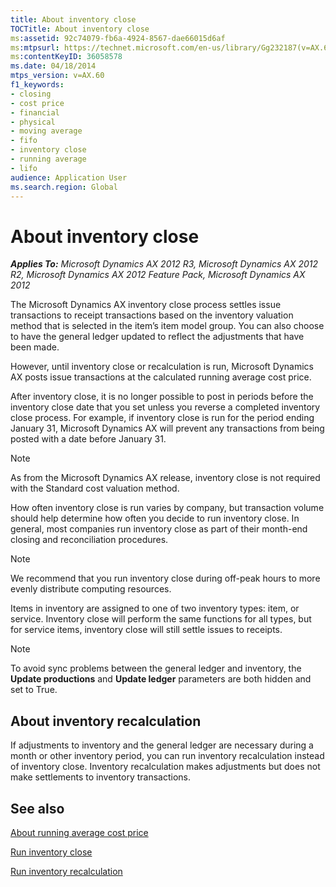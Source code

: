 ```yaml
---
title: About inventory close
TOCTitle: About inventory close
ms:assetid: 92c74079-fb6a-4924-8567-dae66015d6af
ms:mtpsurl: https://technet.microsoft.com/en-us/library/Gg232187(v=AX.60)
ms:contentKeyID: 36058578
ms.date: 04/18/2014
mtps_version: v=AX.60
f1_keywords:
- closing
- cost price
- financial
- physical
- moving average
- fifo
- inventory close
- running average
- lifo
audience: Application User
ms.search.region: Global
---
```


# About inventory close 


_**Applies To:** Microsoft Dynamics AX 2012 R3, Microsoft Dynamics AX 2012 R2, Microsoft Dynamics AX 2012 Feature Pack, Microsoft Dynamics AX 2012_

The Microsoft Dynamics AX inventory close process settles issue transactions to receipt transactions based on the inventory valuation method that is selected in the item’s item model group. You can also choose to have the general ledger updated to reflect the adjustments that have been made.

However, until inventory close or recalculation is run, Microsoft Dynamics AX posts issue transactions at the calculated running average cost price.

After inventory close, it is no longer possible to post in periods before the inventory close date that you set unless you reverse a completed inventory close process. For example, if inventory close is run for the period ending January 31, Microsoft Dynamics AX will prevent any transactions from being posted with a date before January 31.


> [!NOTE]
> <P>As from the Microsoft Dynamics AX release, inventory close is not required with the Standard cost valuation method.</P>



How often inventory close is run varies by company, but transaction volume should help determine how often you decide to run inventory close. In general, most companies run inventory close as part of their month-end closing and reconciliation procedures.


> [!NOTE]
> <P>We recommend that you run inventory close during off-peak hours to more evenly distribute computing resources.</P>



Items in inventory are assigned to one of two inventory types: item, or service. Inventory close will perform the same functions for all types, but for service items, inventory close will still settle issues to receipts.


> [!NOTE]
> <P>To avoid sync problems between the general ledger and inventory, the <STRONG>Update productions</STRONG> and <STRONG>Update ledger</STRONG> parameters are both hidden and set to True.</P>



## About inventory recalculation

If adjustments to inventory and the general ledger are necessary during a month or other inventory period, you can run inventory recalculation instead of inventory close. Inventory recalculation makes adjustments but does not make settlements to inventory transactions.

## See also

[About running average cost price](about-running-average-cost-price.md)

[Run inventory close](run-inventory-close.md)

[Run inventory recalculation](run-inventory-recalculation.md)

  


